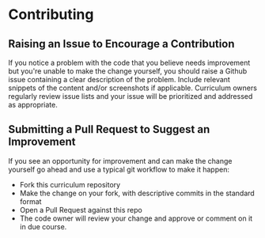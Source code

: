 # Contributing

## Raising an Issue to Encourage a Contribution

If you notice a problem with the code that you believe needs improvement but you're unable to make the change yourself, you should raise a Github issue containing a clear description of the problem. Include relevant snippets of the content and/or screenshots if applicable. Curriculum owners regularly review issue lists and your issue will be prioritized and addressed as appropriate.

## Submitting a Pull Request to Suggest an Improvement

If you see an opportunity for improvement and can make the change yourself go ahead and use a typical git workflow to make it happen:

- Fork this curriculum repository
- Make the change on your fork, with descriptive commits in the standard format
- Open a Pull Request against this repo
- The code owner will review your change and approve or comment on it in due course.



